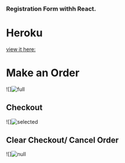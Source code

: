 ### Registration Form withh React.

# Heroku
[view it here:](https://akweter.herokuapp.com/)

# Make an Order
![]![full](https://user-images.githubusercontent.com/71665600/173795223-e50a28b0-36e4-40d1-93d2-63cf10a2e503.png)

## Checkout
![]![selected](https://user-images.githubusercontent.com/71665600/173795158-b7a17930-e2b6-417a-a91c-efa87ac3e36d.png)


## Clear Checkout/ Cancel Order
![]![null](https://user-images.githubusercontent.com/71665600/173795187-4a216f98-58a9-4e3b-a168-75a492548afe.png)


